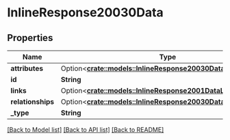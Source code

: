 # InlineResponse20030Data

## Properties

Name | Type | Description | Notes
------------ | ------------- | ------------- | -------------
**attributes** | Option<[**crate::models::InlineResponse20030DataAttributes**](inline_response_200_30_data_attributes.md)> |  | [optional]
**id** | **String** |  | 
**links** | Option<[**crate::models::InlineResponse2001DataLinks**](inline_response_200_1_data_links.md)> |  | [optional]
**relationships** | Option<[**crate::models::InlineResponse20030DataRelationships**](inline_response_200_30_data_relationships.md)> |  | [optional]
**_type** | **String** |  | 

[[Back to Model list]](../README.md#documentation-for-models) [[Back to API list]](../README.md#documentation-for-api-endpoints) [[Back to README]](../README.md)


